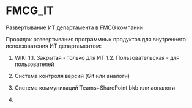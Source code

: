 # FMCG_IT
Развертывание ИТ департамента в FMCG компании

Прорядок развертывания программных продуктов для внутреннего исползоватения ИТ департаментом:

1. WIKI 
  1.1. Закрытая - только для ИТ
  1.2. Пользовательская - для пользователей
  
3. Система контроля версий (Git или аналоги) 
4. Система коммуникаций Teams+SharePoint bkb или аоналоги
5. 

